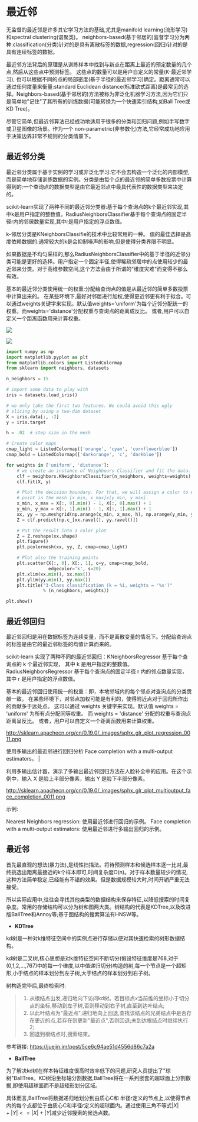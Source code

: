 # 最近邻


无监督的最近邻是许多其它学习方法的基础,尤其是manifold learning(流形学习)和spectral clustering(谱聚类)。 neighbors-based(基于邻居的)监督学习分为两种:classification(分类)针对的是具有离散标签的数据,regression(回归)针对的是具有连续标签的数据。

最近邻方法背后的原理是从训练样本中找到与新点在距离上最近的预定数量的几个点,然后从这些点中预测标签。 这些点的数量可以是用户自定义的常量(K-最近邻学习), 也可以根据不同的点的局部密度(基于半径的最近邻学习)确定。距离通常可以通过任何度量来衡量:standard Euclidean distance(标准欧式距离)是最常见的选择。Neighbors-based(基于邻居的)方法被称为非泛化机器学习方法,因为它们只是简单地"记住"了其所有的训练数据(可能转换为一个快速索引结构,如Ball Tree或KD Tree)。

尽管它简单,但最近邻算法已经成功地适用于很多的分类和回归问题,例如手写数字或卫星图像的场景。作为一个 non-parametric(非参数化)方法,它经常成功地应用于决策边界非常不规则的分类情景下。


## 最近邻分类

最近邻分类属于基于实例的学习或非泛化学习:它不会去构造一个泛化的内部模型,而是简单地存储训练数据的实例。分类是由每个点的最近邻的简单多数投票中计算得到的:一个查询点的数据类型是由它最近邻点中最具代表性的数据类型来决定的。

scikit-learn实现了两种不同的最近邻分类器:基于每个查询点的k个最近邻实现,其中k是用户指定的整数值。RadiusNeighborsClassifier基于每个查询点的固定半径r内的邻居数量实现,其中r是用户指定的浮点数值。

k-邻居分类是KNeighborsClassifie的技术中比较常用的一种。 值的最佳选择是高度依赖数据的:通常较大的k是会抑制噪声的影响,但是使得分类界限不明显。

如果数据是不均匀采样的,那么RadiusNeighborsClassifier中的基于半径的近邻分类可能是更好的选择。用户指定一个固定半径,使得稀疏邻居中的点使用较少的最近邻来分类。对于高维参数空间,这个方法会由于所谓的"维度灾难"而变得不那么有效。

基本的最近邻分类使用统一的权重:分配给查询点的值是从最近邻的简单多数投票中计算出来的。 在某些环境下,最好对邻居进行加权,使得更近邻更有利于拟合。可以通过weights关键字来实现。默认值weights='uniform'为每个近邻分配统一的权重。而weights='distance'分配权重与查询点的距离成反比。 或者,用户可以自定义一个距离函数用来计算权重。

![](http://sklearn.apachecn.org/docs/master/img/1a91bab921cf39f58a522ed15f475235.jpg)

![](http://sklearn.apachecn.org/docs/master/img/ae484baf10384efcf4d993631f4641e7.jpg)

```python
import numpy as np
import matplotlib.pyplot as plt
from matplotlib.colors import ListedColormap
from sklearn import neighbors, datasets

n_neighbors = 15

# import some data to play with
iris = datasets.load_iris()

# we only take the first two features. We could avoid this ugly
# slicing by using a two-dim dataset
X = iris.data[:, :2]
y = iris.target

h = .02  # step size in the mesh

# Create color maps
cmap_light = ListedColormap(['orange', 'cyan', 'cornflowerblue'])
cmap_bold = ListedColormap(['darkorange', 'c', 'darkblue'])

for weights in ['uniform', 'distance']:
    # we create an instance of Neighbours Classifier and fit the data.
    clf = neighbors.KNeighborsClassifier(n_neighbors, weights=weights)
    clf.fit(X, y)

    # Plot the decision boundary. For that, we will assign a color to each
    # point in the mesh [x_min, x_max]x[y_min, y_max].
    x_min, x_max = X[:, 0].min() - 1, X[:, 0].max() + 1
    y_min, y_max = X[:, 1].min() - 1, X[:, 1].max() + 1
    xx, yy = np.meshgrid(np.arange(x_min, x_max, h), np.arange(y_min, y_max, h))
    Z = clf.predict(np.c_[xx.ravel(), yy.ravel()])

    # Put the result into a color plot
    Z = Z.reshape(xx.shape)
    plt.figure()
    plt.pcolormesh(xx, yy, Z, cmap=cmap_light)

    # Plot also the training points
    plt.scatter(X[:, 0], X[:, 1], c=y, cmap=cmap_bold,
                edgecolor='k', s=20)
    plt.xlim(xx.min(), xx.max())
    plt.ylim(yy.min(), yy.max())
    plt.title("3-Class classification (k = %i, weights = '%s')"
              % (n_neighbors, weights))

plt.show()
```

## 最近邻回归

最近邻回归是用在数据标签为连续变量，而不是离散变量的情况下。分配给查询点的标签是由它的最近邻标签的均值计算而来的。

scikit-learn 实现了两种不同的最近邻回归：KNeighborsRegressor 基于每个查询点的 k 个最近邻实现， 其中 k 是用户指定的整数值。RadiusNeighborsRegressor 基于每个查询点的固定半径 r 内的邻点数量实现， 其中 r 是用户指定的浮点数值。

基本的最近邻回归使用统一的权重：即，本地邻域内的每个邻点对查询点的分类贡献一致。 在某些环境下，对邻点加权可能是有利的，使得附近点对于回归所作出的贡献多于远处点。 这可以通过 weights 关键字来实现。默认值 weights = 'uniform' 为所有点分配同等权重。 而 weights = 'distance' 分配的权重与查询点距离呈反比。 或者，用户可以自定义一个距离函数用来计算权重。

http://sklearn.apachecn.org/cn/0.19.0/_images/sphx_glr_plot_regression_0011.png

使用多输出的最近邻进行回归分析 Face completion with a multi-output estimators。 |

利用多输出估计器，演示了多输出最近邻回归方法在人脸补全中的应用。在这个示例中，输入 X 是脸上半部分像素，输出 Y 是脸下半部分像素。

http://sklearn.apachecn.org/cn/0.19.0/_images/sphx_glr_plot_multioutput_face_completion_0011.png

示例:

Nearest Neighbors regression: 使用最近邻进行回归的示例。
Face completion with a multi-output estimators: 使用最近邻进行多输出回归的示例。






## 最近邻

首先最直观的想法(暴力法),是线性扫描法。将待预测样本和候选样本逐一比对,最终挑选出距离最接近的k个样本即可,时间复杂度O(n)。对于样本数量较少的情况,这种方法简单稳定,已经能有不错的效果。但是数据规模较大时,时间开销严重无法接受。

所以实际应用中,往往会寻找其他类型的数据结构来保存特征,以降低搜索的时间复杂度。常用的存储结构可以分为树和图两大类。树结构的代表是KDTree,以及改进版BallTree和Annoy等;基于图结构的搜索算法有HNSW等。

* **KDTree**

kd树是一种对k维特征空间中的实例点进行存储以便对其快速检索的树形数据结构。

kd树是二叉树,核心思想是对k维特征空间不断切分(假设特征维度是768,对于(0,1,2,...,767)中的每一个维度,以中值递归切分)构造的树,每一个节点是一个超矩形,小于结点的样本划分到左子树,大于结点的样本划分到右子树。

树构造完毕后,最终检索时:

> 1. 从根结点出发,递归地向下访问kd树。若目标点$x$当前维的坐标小于切分点的坐标,移动到左子树,否则移动到右子树,直至到达叶结点;
> 2. 以此叶结点为"最近点",递归地向上回退,查找该结点的兄弟结点中是否存在更近的点,若存在则更新"最近点",否则回退;未到达根结点时继续执行2;
> 3. 回退到根结点时,搜索结束。

参考链接: https://juejin.im/post/5ce6c94ae51d4556d86c7a2a

* **BallTree**

为了解决kd树在样本特征维度很高时效率低下的问题,研究人员提出了"球树"BallTree。KD树沿坐标轴分割数据,BallTree将在一系列嵌套的超球面上分割数据,即使用超球面而不是超矩形划分区域。

具体而言,BallTree将数据递归地划分到由质心C和 半径r定义的节点上,以使得节点内的每个点都位于由质心C和半径r定义的超球面内。通过使用三角不等式$|X|+|Y| <= |X| + |Y|$减少近邻搜索的候选点数。






